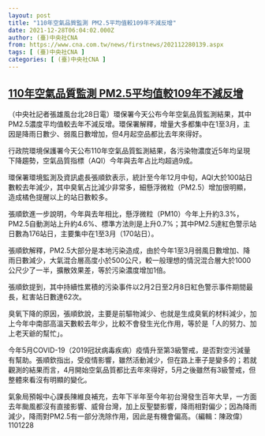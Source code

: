 ```yaml
---
layout: post
title: "110年空氣品質監測 PM2.5平均值較109年不減反增"
date: 2021-12-28T06:04:02.000Z
author: (臺)中央社CNA
from: https://www.cna.com.tw/news/firstnews/202112280139.aspx
tags: [ (臺)中央社CNA ]
categories: [ (臺)中央社CNA ]
---
```

<!--1640671442000-->
[110年空氣品質監測 PM2.5平均值較109年不減反增](https://www.cna.com.tw/news/firstnews/202112280139.aspx)
------

<div>
<div></div><div><p>（中央社記者張雄風台北28日電）環保署今天公布今年空氣品質監測結果，其中PM2.5濃度平均值較去年不減反增。環保署解釋，增量大多都集中在1至3月，主因是降雨日數少、弱風日數增加，但4月起空品都比去年來得好。</p><p>行政院環境保護署今天公布110年空氣品質監測結果，各污染物濃度近5年均呈現下降趨勢，空氣品質指標（AQI）今年與去年占比均超過9成。</p><p>環保署環境監測及資訊處長張順欽表示，統計至今年12月中旬，AQI大於100站日數較去年減少，其中臭氧占比減少非常多，細懸浮微粒（PM2.5）增加很明顯，造成橘色提醒以上的站日數較多。</p><p>張順欽進一步說明，今年與去年相比，懸浮微粒（PM10）今年上升約3.3%，PM2.5自動測站上升約4.6%、標準方法則是上升0.7%；其中PM2.5達紅色警示站日數為176站日，主要集中在1至3月（170站日）。</p><p>張順欽解釋，PM2.5大部分是本地污染造成，由於今年1至3月弱風日數增加、降雨日數減少，大氣混合層高度小於500公尺，較一般理想的情況混合層大於1000公尺少了一半，擴散效果差，等於污染濃度增加1倍。</p><p>張順欽提到，其中持續性累積的污染事件以2月2日至2月8日紅色警示事件期間最長，紅害站日數達62次。</p><p>臭氧下降的原因，張順欽說，主要是前驅物減少、也就是生成臭氧的材料減少，加上今年中南部高溫天數較去年少，比較不會發生光化作用，等於是「人的努力、加上老天爺的幫忙」。</p><p>今年5月COVID-19（2019冠狀病毒疾病）疫情升至第3級警戒，是否對空污減量有幫助。張順欽指出，受疫情影響，雖然活動減少，但在路上車子是變多的；若就觀測的結果而言，4月開始空氣品質都比去年來得好，5月之後雖然有3級警戒，但整體來看沒有明顯的變化。</p><p>氣象局預報中心課長陳維良補充，去年下半年至今年初台灣發生百年大旱，一方面去年颱風都沒有直接影響、威脅台灣，加上反聖嬰影響，降雨相對偏少；因為降雨減少，降雨對PM2.5有一部分洗除作用，因此是有機會偏高。（編輯：陳政偉）1101228</p></div>
</div>
